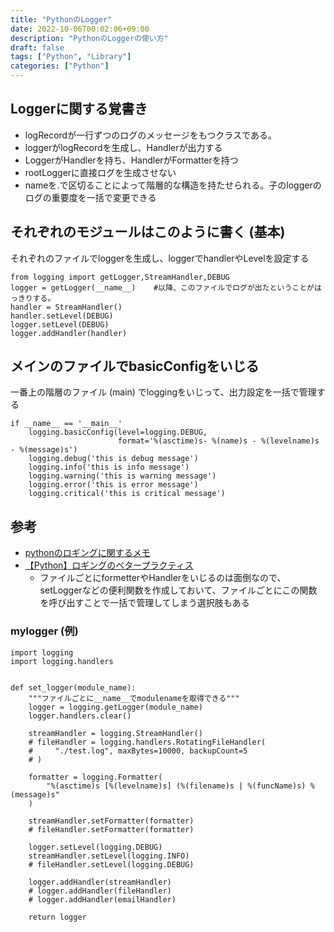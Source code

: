 ```yaml
---
title: "PythonのLogger"
date: 2022-10-06T00:02:06+09:00
description: "PythonのLoggerの使い方"
draft: false
tags: ["Python", "Library"]
categories: ["Python"]
---
```


## Loggerに関する覚書き

- logRecordが一行ずつのログのメッセージをもつクラスである。
- loggerがlogRecordを生成し、Handlerが出力する
- LoggerがHandlerを持ち、HandlerがFormatterを持つ
- rootLoggerに直接ログを生成させない
- nameを.で区切ることによって階層的な構造を持たせられる。子のloggerのログの重要度を一括で変更できる

## それぞれのモジュールはこのように書く (基本)

それぞれのファイルでloggerを生成し、loggerでhandlerやLevelを設定する

```python=
from logging import getLogger,StreamHandler,DEBUG
logger = getLogger(__name__)    #以降、このファイルでログが出たということがはっきりする。
handler = StreamHandler()
handler.setLevel(DEBUG)
logger.setLevel(DEBUG)
logger.addHandler(handler)
```

## メインのファイルでbasicConfigをいじる

一番上の階層のファイル (main) でloggingをいじって、出力設定を一括で管理する

```python=
if __name__ == '__main__'
    logging.basicConfig(level=logging.DEBUG,
                        format='%(asctime)s- %(name)s - %(levelname)s - %(message)s')
    logging.debug('this is debug message')
    logging.info('this is info message')
    logging.warning('this is warning message')
    logging.error('this is error message')
    logging.critical('this is critical message')
```

## 参考

- [pythonのロギングに関するメモ](http://joemphilips.com/post/python_logging/)
- [【Python】ロギングのベタープラクティス](https://qiita.com/ryoheiszk/items/362ae8ce344966b5516c)
  - ファイルごとにformetterやHandlerをいじるのは面倒なので、setLoggerなどの便利関数を作成しておいて、ファイルごとにこの関数を呼び出すことで一括で管理してしまう選択肢もある

### mylogger (例)

```python=
import logging
import logging.handlers


def set_logger(module_name):
    """ファイルごとに__name__でmodulenameを取得できる"""
    logger = logging.getLogger(module_name)
    logger.handlers.clear()

    streamHandler = logging.StreamHandler()
    # fileHandler = logging.handlers.RotatingFileHandler(
    #     "./test.log", maxBytes=10000, backupCount=5
    # )

    formatter = logging.Formatter(
        "%(asctime)s [%(levelname)s] (%(filename)s | %(funcName)s) %(message)s"
    )

    streamHandler.setFormatter(formatter)
    # fileHandler.setFormatter(formatter)

    logger.setLevel(logging.DEBUG)
    streamHandler.setLevel(logging.INFO)
    # fileHandler.setLevel(logging.DEBUG)

    logger.addHandler(streamHandler)
    # logger.addHandler(fileHandler)
    # logger.addHandler(emailHandler)

    return logger
```
